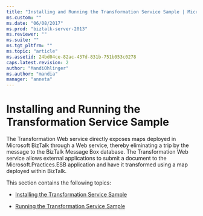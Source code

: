 ```yaml
---
title: "Installing and Running the Transformation Service Sample | Microsoft Docs"
ms.custom: ""
ms.date: "06/08/2017"
ms.prod: "biztalk-server-2013"
ms.reviewer: ""
ms.suite: ""
ms.tgt_pltfrm: ""
ms.topic: "article"
ms.assetid: 24bd04ce-82ac-437d-831b-751b053c0278
caps.latest.revision: 2
author: "MandiOhlinger"
ms.author: "mandia"
manager: "anneta"
---
```

# Installing and Running the Transformation Service Sample
The Transformation Web service directly exposes maps deployed in Microsoft BizTalk through a Web service, thereby eliminating a trip by the message to the BizTalk Message Box database. The Transformation Web service allows external applications to submit a document to the Microsoft.Practices.ESB application and have it transformed using a map deployed within BizTalk.  
  
 This section contains the following topics:  
  
-   [Installing the Transformation Service Sample](../esb-toolkit/installing-the-transformation-service-sample.md)  
  
-   [Running the Transformation Service Sample](../esb-toolkit/running-the-transformation-service-sample.md)